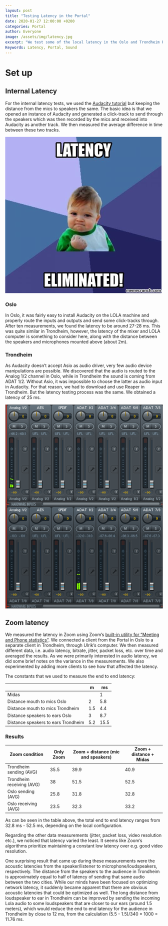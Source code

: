 ```yaml
---
layout: post
title: "Testing Latency in the Portal"
date: 2020-01-27 12:00:00 +0200
categories: Portal
author: Everyone
image: /assets/img/latency.jpg
excerpt: "We test some of the local latency in the Oslo and Trondheim Portal"
Keywords: Latency, Portal, Sound
---
```


# Set up

## Internal Latency

For the internal latency tests, we used the [Audacity tutorial](https://manual.audacityteam.org/man/latency_test.html) but keeping the distance from the mics to speakers the same. The basic idea is that we opened an instance of Audacity and generated a click-track to send through the speakers which was then recorded by the mics and received into Audacity as another track. We then measured the average difference in time between these two tracks.

![Audacity](assets/img/portal/latency.jpg)

### Oslo

In Oslo, it was fairly easy to install Audacity on the LOLA machine and properly route the inputs and outputs and send some click-tracks through. After ten measurements, we found the latency to be around 27-28 ms. This was quite similar in Trondheim, however, the latency of the mixer and LOLA computer is something to consider here, along with the distance between the speakers and microphones mounted above (about 2m).

### Trondheim

As Audacity doesn’t accept Asio as audio driver, very few audio device manipulations are possible. We discovered that the audio is routed to the Analog 1/2 channel in Oslo, while in Trondheim the sound is coming from ADAT 1/2. Without Asio, it was impossible to choose the latter as audio input in Audacity. For that reason, we had to download and use Reaper in Trondheim. But the latency testing process was the same. We obtained a latency of 25 ms.

![TotalMix](assets/img/portal/totalmix.png)

## Zoom latency
We measured the latency in Zoom using Zoom’s [built-in utility for “Meeting and Phone statistics”](https://support.zoom.us/hc/en-us/articles/202920719-Meeting-and-phone-statistics). We connected a client from the Portal in Oslo to a separate client in Trondheim, through Ulrik’s computer. We then measured different data, i.e. audio latency, bitrate, jitter, packet loss, etc. over time and averaged the results. As we were primarily interested in audio latency, we did some brief notes on the variance in the measurements. We also experimented by adding more clients to see how that affected the latency.

The constants that we used to measure the end to end latency:

|                                     | m   | ms   |
|-------------------------------------|-----|------|
| Midas                               |     | 1    |
| Distance mouth to mics Oslo         | 2   | 5.8  |
| Distance mouth to mics Trondheim    | 1.5 | 4.4  |
| Distance speakers to ears Oslo      | 3   | 8.7  |
| Distance speakers to ears Trondheim | 5.2 | 15.5 |


### Results

| Zoom condition            | Only Zoom | Zoom + distance (mic and speakers) | Zoom + distance + Midas |
|---------------------------|-----------|------------------------------------|-------------------------|
| Trondheim sending (AVG)   | 35.5      | 39.9                               | 40.9                    |
| Trondheim receiving (AVG) | 38        | 51.5                               | 52.5                    |
| Oslo sending (AVG)        | 25.8      | 31.8                               | 32.8                    |
| Oslo receiving (AVG)      | 23.5      | 32.3                               | 33.2                    |


As can be seen in the table above, the total end to end latency ranges from 32.8 ms - 52.5 ms, depending on the local configuration. 

Regarding the other data measurements (jitter, packet loss, video resolution etc.), we noticed that latency varied the least. It seems like Zoom’s algorithms prioritize maintaining a constant low latency over e.g. good video resolution.

One surprising result that came up during these measurements were the acoustic latencies from the speaker/listener to microphone/loudspeakers, respectively. The distance from the speakers to the audience in Trondheim is approximately equal to half of latency of sending that same audio between the two cities. While our minds have been focused on optimizing network latency, it suddenly became apparent that there are obvious acoustic latencies that could be optimized as well. The long distance from loudspeaker to ear in Trondheim can be improved by sending the incoming Lola audio to some loudspeakers that are closer to our ears (around 1.5 meters), which would reduce the end to end latency for the audience in Trondheim by close to 12 ms, from the calculation (5.5 - 1.5)/340 * 1000 = 11.76 ms. 
